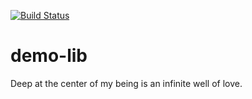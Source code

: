 [![Build Status](https://travis-ci.org/spring-team/demo-lib.svg?branch=master)](https://travis-ci.org/spring-team/demo-lib)

# demo-lib

Deep at the center of my being is an infinite well of love.
